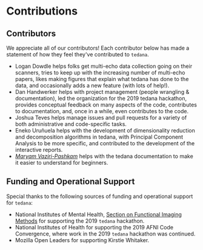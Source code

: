 # Contributions

## Contributors
We appreciate all of our contributors!
Each contributor below has made a statement of how they feel they've contributed to `tedana`.
- Logan Dowdle helps folks get multi-echo data collection going on their scanners, tries to keep up with the increasing number of multi-echo papers, likes making figures that explain what tedana has done to the data, and occasionally adds a new feature (with lots of help!).
- Dan Handwerker helps with project management (people wrangling & documentation), led the organization for the 2019 tedana hackathon, provides conceptual feedback on many aspects of the code, contributes to documentation, and, once in a while, even contributes to the code.
- Joshua Teves helps manage issues and pull requests for a variety of both administrative and code-specific tasks.
- Eneko Uruñuela helps with the development of dimensionality reduction and decomposition algorithms in tedana, with Principal Component Analysis to be more specific, and contributed to the development of the interactive reports. 
- [*Maryam Vaziri-Pashkam*][maryam-vaziri-pashkam] helps with the tedana documentation to make it easier to understand for beginners.

## Funding and Operational Support
Special thanks to the following sources of funding and operational support
for `tedana`:
- National Institutes of Mental Health, [Section on Functional Imaging Methods](https://fim.nimh.nih.gov) for supporting the 2019 `tedana` hackathon.
- National Institutes of Health for supporting the 2019 AFNI Code Convergence, where work in the 2019 `tedana` hackathon was continued.
- Mozilla Open Leaders for supporting Kirstie Whitaker.

[maryam-vaziri-pashkam]: <http://maryam-vaziri.com/>
